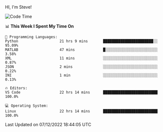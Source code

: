 HI, I'm Steve!
<!--START_SECTION:waka-->
![Code Time](http://img.shields.io/badge/Code%20Time-200%20hrs%2015%20mins-blue)

📊 **This Week I Spent My Time On** 

```text
💬 Programming Languages: 
Python                   21 hrs 9 mins       ███████████████████████░░   95.09% 
MATLAB                   47 mins             █░░░░░░░░░░░░░░░░░░░░░░░░   3.58% 
XML                      11 mins             ░░░░░░░░░░░░░░░░░░░░░░░░░   0.87% 
JSON                     2 mins              ░░░░░░░░░░░░░░░░░░░░░░░░░   0.22% 
INI                      1 min               ░░░░░░░░░░░░░░░░░░░░░░░░░   0.13%

🔥 Editors: 
VS Code                  22 hrs 14 mins      █████████████████████████   100.0%

💻 Operating System: 
Linux                    22 hrs 14 mins      █████████████████████████   100.0%

```


 Last Updated on 07/12/2022 18:44:05 UTC
<!--END_SECTION:waka-->
